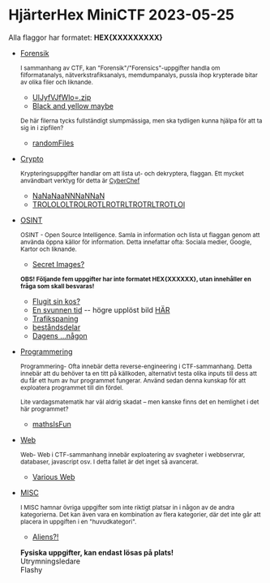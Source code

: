 # **HjärterHex MiniCTF 2023-05-25**

Alla flaggor har formatet: **HEX{XXXXXXXXX}**

* [Forensik](Forensik/)

  <sub>I sammanhang av CTF, kan "Forensik"/"Forensics"-uppgifter handla om filformatanalys, nätverkstrafiksanalys, memdumpanalys, pussla ihop krypterade bitar av olika filer och liknande.</sub>
  - [UlJyfVJfWlo=.zip](Forensik/UlJyfVJfWlo=.zip)
  - [Black and yellow maybe](Forensik/BlackAndYellowMaybe.pdf)


  <sub>De här filerna tycks fullständigt slumpmässiga, men ska tydligen kunna hjälpa för att ta sig in i
  zipfilen?<sub>
  - [randomFiles](Forensik/randomFiles.zip)

  
* [Crypto](Crypto)
  
    <sub>Krypteringsuppgifter handlar om att lista ut- och dekryptera, flaggan. Ett mycket användbart verktyg för detta är [CyberChef](https://cyberchef.org/) </sub>
  
  - [NaNaNaaNNNaNNaN](Crypto/NaNaNaaNNNaNNaN.docx)
  - [TROLOLOLTROLROTLROTRLTROTRLTROTLOl](Crypto/TROLOLOLTROLROTLROTRLTROTRLTROTLOl.txt)
  
* [OSINT](OSINT/)

  <sub>OSINT - Open Source Intelligence. Samla in information och lista ut flaggan genom att använda öppna källor för information. Detta innefattar ofta: Sociala medier, Google, Kartor och liknande.</sub>
  
  - [Secret Images?](OSINT/tweet.png)
  
  <sub><b>OBS! Följande fem uppgifter har inte formatet HEX{XXXXXX}, utan innehåller en fråga som skall besvaras!</b></sub> 
  - [Flugit sin kos?](OSINT/flugitSinKos.png)
  - [En svunnen tid](OSINT/enSvunnenTid.png) -- högre upplöst bild [HÄR](OSINT/byggnad.jpg)
  - [Trafikspaning](OSINT/Trafikspaning)
  - [beståndsdelar](OSINT/beståndsdelar)
  - [Dagens ...någon](OSINT/dagensNågon.png)

* [Programmering](Programmering/)

  <sub>Programmering- Ofta innebär detta reverse-engineering i CTF-sammanhang. Detta innebär att du behöver ta en titt på källkoden, alternativt testa olika inputs till dess att du får ett hum av hur programmet
    fungerar. Använd sedan denna kunskap för att exploatera programmet till din fördel.</sub>

  <sub>Lite vardagsmatematik har väl aldrig skadat – men kanske finns det en hemlighet i det här programmet?</sub>
  
  - [mathsIsFun](Programmering/mathsIsFunDist.zip)

* [Web](Web/)

  <sub>Web- Web i CTF-sammanhang innebär exploatering av svagheter i webbservrar, databaser, javascript osv. I detta fallet är det inget så avancerat.</sub>
  
  - [Various Web](Web/variousWeb)
  
* [MISC](MISC/)

  <sub>I MISC hamnar övriga uppgifter som inte riktigt platsar in i någon av de andra kategorierna. Det kan även vara en kombination av flera kategorier, där det inte går att placera in uppgiften i en "huvudkategori".</sub>
  
  - [Aliens?!](MISC/alienssss.gif)
  
  <b>Fysiska uppgifter, kan endast lösas på plats!</b>
    <br>Utrymningsledare
    <br>Flashy
